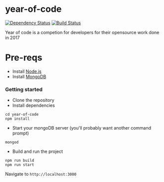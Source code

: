 # year-of-code

[![Dependency Status](https://david-dm.org/Microsoft/TypeScript-Node-Starter.svg)](https://david-dm.org/Microsoft/TypeScript-Node-Starter) [![Build Status](https://travis-ci.org/Microsoft/TypeScript-Node-Starter.svg?branch=master)](https://travis-ci.org/Microsoft/TypeScript-Node-Starter) 

Year of code is a competion for developers for their opensource work done in 2017


# Pre-reqs
- Install [Node.js](https://nodejs.org/en/)
- Install [MongoDB](https://docs.mongodb.com/manual/installation/)

### Getting started
- Clone the repository
- Install dependencies
```
cd year-of-code
npm install
```
- Start your mongoDB server (you'll probably want another command prompt)
```
mongod
```
- Build and run the project
```
npm run build
npm run start
```
Navigate to `http://localhost:3000`
